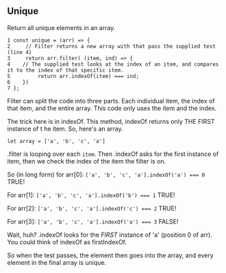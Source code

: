 ## Unique

Return all unique elements in an array.

```
1 const unique = (arr) => {
2     // Filter returns a new array with that pass the supplied test (line 4)
3     return arr.filter( (item, ind) => {
4    // The supplied test looks at the index of an item, and compares it to the index of that specific item.
5         return arr.indexOf(item) === ind;
6    })
7 };

```

Filter can split the code into three parts. Each individual item, the index of that item, and the entire array. This code only uses the item and the index.

The trick here is in indexOf. This method, indexOf returns only THE FIRST instance of t he item. So, here's an array.

```
let array = ['a', 'b', 'c', 'a']
```

.filter is looping over each `item`. Then .indexOf asks for the first instance of item, then we check the index of the item the filter is on.

So (in long form) for arr[0]:
`['a', 'b', 'c', 'a'].indexOf('a') === 0` TRUE!

For arr[1]:
`['a', 'b', 'c', 'a'].indexOf('b') === 1` TRUE!

For arr[2]:
`['a', 'b', 'c', 'a'].indexOf('c') === 2` TRUE!

For arr[3]:
`['a', 'b', 'c', 'a'].indexOf('a') === 3` FALSE!

Wait, huh? .indexOf looks for the _FIRST_ instance of 'a' (position 0 of arr). You could think of indexOf as firstIndexOf.

So when the test passes, the element then goes into the array, and every element in the final array is unique.
